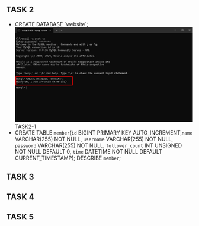 ## TASK 2
- CREATE DATABASE \`website`;
<img src="./Screenshot/TASK 2/TASK2-1.jpg">TASK2-1</img>
- CREATE TABLE `member`(`id` BIGINT PRIMARY KEY AUTO_INCREMENT,`name` VARCHAR(255) NOT NULL, `username` VARCHAR(255) NOT NULL, `password` VARCHAR(255) NOT  NULL, `follower_count` INT UNSIGNED NOT NULL DEFAULT 0, `time` DATETIME NOT NULL DEFAULT CURRENT_TIMESTAMP);
DESCRIBE `member`;
## TASK 3
## TASK 4
## TASK 5
